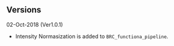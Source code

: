 ## Versions

02-Oct-2018 (Ver1.0.1)
 - Intensity Normasization is added to `BRC_functiona_pipeline`.
